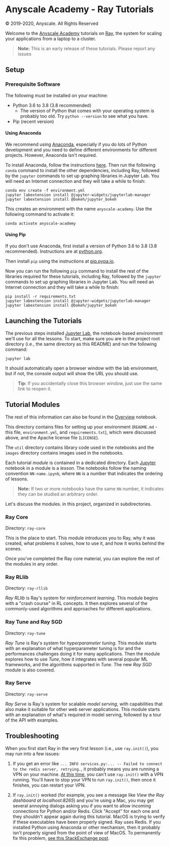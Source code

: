 # Anyscale Academy - Ray Tutorials

© 2019-2020, Anyscale. All Rights Reserved

Welcome to the [Anyscale Academy](https://anyscale.com/academy) tutorials on [Ray](https://ray.io), the system for scaling your applications from a laptop to a cluster.

> **Note:** This is an early release of these tutorials. Please report any issues

## Setup

### Prerequisite Software

The following must be installed on your machine:

* Python 3.6 to 3.8 (3.8 recommended)
    * The version of Python that comes with your operating system is probably too old. Try `python --version` to see what you have.
* Pip (recent version)

#### Using Anaconda

We recommend using [Anaconda](https://www.anaconda.com/), especially if you do lots of Python development and you need to define different environments for different projects. However, Anaconda isn't required.

To install Anaconda, follow the instructions [here](https://www.anaconda.com/distribution/).
Then run the following `conda` command to install the other dependencies, including Ray, followed by the `jupyter` commands to set up graphing libraries in Jupyter Lab. You will need an Internet connection and they will take a while to finish:

```
conda env create -f environment.yml
jupyter labextension install @jupyter-widgets/jupyterlab-manager
jupyter labextension install @bokeh/jupyter_bokeh
```

This creates an environment with the name `anyscale-academy`. Use the following command to activate it:

```
conda activate anyscale-academy
```

#### Using Pip

If you don't use Anaconda, first install a version of Python 3.6 to 3.8 (3.8 recommended). Instructions are at [python.org](https://www.python.org/downloads/).

Then install `pip` using the instructions at [pip.pypa.io](https://pip.pypa.io/en/stable/installing/).


Now you can run the following `pip` command to install the rest of the libraries required for these tutorials, including Ray, followed by the `jupyter` commands to set up graphing libraries in Jupyter Lab. You will need an Internet connection and they will take a while to finish:

```
pip install -r requirements.txt
jupyter labextension install @jupyter-widgets/jupyterlab-manager
jupyter labextension install @bokeh/jupyter_bokeh
```

## Launching the Tutorials

The previous steps installed [Jupyter Lab](https://jupyterlab.readthedocs.io/en/stable/), the notebook-based environment we'll use for all the lessons. To start, make sure you are in the project root directory (i.e., the same directory as this README) and run the following command:

```
jupyter lab
```

It should automatically open a browser window with the lab environment, but if not, the console output will show the URL you should use.

> **Tip:** If you accidentally close this browser window, just use the same link to reopen it.

## Tutorial Modules

The rest of this information can also be found in the [Overview](./Overview.ipynb) notebook.

This directory contains files for setting up your environment (`README.md` - this file, `environment.yml`, and `requirements.txt`), which were discussed above, and the Apache license file (`LICENSE`).

The `util` directory contains library code used in the notebooks and the `images` directory contains images used in the notebooks.

Each tutorial _module_ is contained in a dedicated directory. Each  [Jupyter](https://jupyterlab.readthedocs.io/en/stable/) notebook in a module is a _lesson_. The notebooks follow the naming convention `NN-name.ipynb`, where `NN` is a number that indicates the ordering of lessons.

> **Note:** If two or more notebooks have the same `NN` number, it indicates they can be studied an arbitrary order.

Let's discuss the modules. in this project, organized in subdirectories.

### Ray Core

Directory: `ray-core`

This is the place to start. This module introduces you to Ray, why it was created, what problems it solves, how to use it, and how it works behind the scenes.

Once you've completed the Ray core material, you can explore the rest of the modules in any order.

### Ray RLlib

Directory: `ray-rllib`

_Ray RLlib_ is Ray's system for _reinforcement learning_. This module begins with a "crash course" in RL concepts. It then explores several of the commonly-used algorithms and approaches for different applications.

### Ray Tune and Ray SGD

Directory: `ray-tune`

_Ray Tune_ is Ray's system for _hyperparameter tuning_. This module starts with an explanation of what hyperparameter tuning is for and the performances challenges doing it for many applications. Then the module explores how to use _Tune_, how it integrates with several popular ML frameworks, and the algorithms supported in _Tune_. The new _Ray SGD_ module is also covered.

### Ray Serve

Directory: `ray-serve`

_Ray Serve_ is Ray's system for scalable _model serving_, with capabilities that also make it suitable for other web server applications. This module starts with an explanation of what's required in model serving, followed by a tour of the API with examples.


## Troubleshooting

When you first start Ray in the very first lesson (i.e., use `ray.init()`), you may run into a few issues:

1. If you get an error like `... INFO services.py:... -- Failed to connect to the redis server, retrying.`, it probably means you are running a VPN on your machine. [At this time](https://github.com/ray-project/ray/issues/6573), you can't use `ray.init()` with a VPN running. You'll have to stop your VPN to run `ray.init()`, then once it finishes, you can restart your VPN.

2. If `ray.init()` worked (for example, you see a message like _View the Ray dashboard at localhost:8265_) and you're using a Mac, you may get several annoying dialogs asking you if you want to allow incoming connections for Python and/or Redis. Click "Accept" for each one and they shouldn't appear again during this tutorial. MacOS is trying to verify if these executables have been properly signed. Ray uses Redis. If you installed Python using Anaconda or other mechanism, then it probably isn't properly signed from the point of view of MacOS. To permanently fix this problem, [see this StackExchange post](https://apple.stackexchange.com/questions/3271/how-to-get-rid-of-firewall-accept-incoming-connections-dialog).